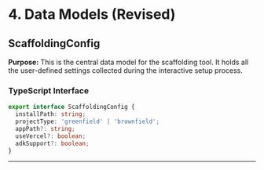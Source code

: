 # 4. Data Models (Revised)

## **ScaffoldingConfig**

**Purpose:** This is the central data model for the scaffolding tool. It holds all the user-defined settings collected during the interactive setup process.

### TypeScript Interface
```typescript
export interface ScaffoldingConfig {
  installPath: string;
  projectType: 'greenfield' | 'brownfield';
  appPath?: string;
  useVercel?: boolean;
  adkSupport?: boolean;
}
```

---
